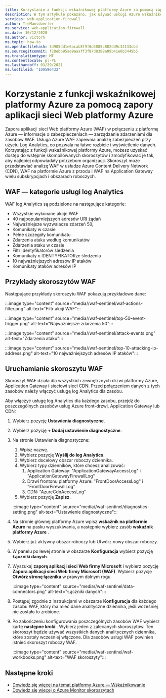 ```yaml
---
title: Korzystanie z funkcji wskaźnikowej platformy Azure za pomocą zapory aplikacji sieci Web platformy Azure
description: W tym artykule pokazano, jak używać usługi Azure wskaźnikowej przy użyciu zapory aplikacji sieci Web platformy Azure (WAF)
services: web-application-firewall
author: TreMansdoerfer
ms.service: web-application-firewall
ms.date: 10/12/2020
ms.author: victorh
ms.topic: how-to
ms.openlocfilehash: 3d905dd1e6acab8f9f6d3885c882dd9c32133cb4
ms.sourcegitcommit: f28ebb95ae9aaaff3f87d8388a09b41e0b3445b5
ms.translationtype: MT
ms.contentlocale: pl-PL
ms.lasthandoff: 03/29/2021
ms.locfileid: "100596432"
---
```

# <a name="using-azure-sentinel-with-azure-web-application-firewall"></a>Korzystanie z funkcji wskaźnikowej platformy Azure za pomocą zapory aplikacji sieci Web platformy Azure

Zapora aplikacji sieci Web platformy Azure (WAF) w połączeniu z platformą Azure — informacje o zabezpieczeniach — zarządzanie zdarzeniami dla zasobów WAF. Usługa Azure WAF zapewnia analizę zabezpieczeń przy użyciu Log Analytics, co pozwala na łatwe rozbicie i wyświetlenie danych. Korzystając z funkcji wskaźnikowej platformy Azure, możesz uzyskać dostęp do wstępnie skompilowanych skoroszytów i zmodyfikować je tak, aby najlepiej odpowiadały potrzebom organizacji. Skoroszyt może przedstawiać analizę WAF w usłudze Azure Content Delivery Network (CDN), WAF na platformie Azure z przodu i WAF na Application Gateway wielu subskrypcjach i obszarach roboczych.

## <a name="waf-log-analytics-categories"></a>WAF — kategorie usługi log Analytics

WAF log Analytics są podzielone na następujące kategorie:  

- Wszystkie wykonane akcje WAF 
- 40 najpopularniejszych adresów URI żądań 
- Najważniejsze wyzwalacze zdarzeń 50,  
- Komunikaty w czasie 
- Pełne szczegóły komunikatu 
- Zdarzenia ataku według komunikatów  
- Zdarzenia ataku w czasie 
- Filtr identyfikatorów śledzenia 
- Komunikaty o IDENTYFIKATORze śledzenia 
- 10 najważniejszych adresów IP ataków 
- Komunikaty ataków adresów IP 

## <a name="waf-workbook-examples"></a>Przykłady skoroszytów WAF

Następujące przykłady skoroszytu WAF pokazują przykładowe dane:

:::image type="content" source="media//waf-sentinel/waf-actions-filter.png" alt-text="Filtr akcji WAF":::

:::image type="content" source="media//waf-sentinel/top-50-event-trigger.png" alt-text="Najważniejsze zdarzenia 50":::

:::image type="content" source="media//waf-sentinel/attack-events.png" alt-text="Zdarzenia ataku":::

:::image type="content" source="media//waf-sentinel/top-10-attacking-ip-address.png" alt-text="10 najważniejszych adresów IP ataków":::

## <a name="launch-a-waf-workbook"></a>Uruchamianie skoroszytu WAF

Skoroszyt WAF działa dla wszystkich zewnętrznych drzwi platformy Azure, Application Gateway i sieciowi sieci CDN. Przed połączeniem danych z tych zasobów należy włączyć usługę log Analytics dla zasobu. 

Aby włączyć usługę log Analytics dla każdego zasobu, przejdź do poszczególnych zasobów usług Azure front-drzwi, Application Gateway lub CDN:

1. Wybierz pozycję **Ustawienia diagnostyczne**.
2. Wybierz pozycję **+ Dodaj ustawienie diagnostyczne**. 
3. Na stronie Ustawienia diagnostyczne:
   1. Wpisz nazwę. 
   1. Wybierz pozycję **Wyślij do log Analytics**. 
   1. Wybierz docelowy obszar roboczy dziennika. 
   1. Wybierz typy dzienników, które chcesz analizować:
      1. Application Gateway: "ApplicationGatewayAccessLog" i "ApplicationGatewayFirewallLog"
      1. Drzwi frontonu platformy Azure: "FrontDoorAccessLog" i "FrontDoorFirewallLog"
      1. CDN: "AzureCdnAccessLog"
   1. Wybierz pozycję **Zapisz**.

   :::image type="content" source="media//waf-sentinel/diagnostics-setting.png" alt-text="Ustawienie diagnostyczne":::

4. Na stronie głównej platformy Azure wpisz **wskaźnik na platformie Azure** na pasku wyszukiwania, a następnie wybierz zasób **wskaźnik platformy Azure** . 
2. Wybierz już aktywny obszar roboczy lub Utwórz nowy obszar roboczy. 
3. W panelu po lewej stronie w obszarze **Konfiguracja** wybierz pozycję **Łączniki danych**.
4. Wyszukaj **zaporę aplikacji sieci Web firmy Microsoft** i wybierz pozycję **Zapora aplikacji sieci Web firmy Microsoft (WAF)**. Wybierz pozycję **Otwórz stronę łącznika** w prawym dolnym rogu.

   :::image type="content" source="media//waf-sentinel/data-connectors.png" alt-text="Łączniki danych":::

8. Postępuj zgodnie z instrukcjami w obszarze **Konfiguracja** dla każdego zasobu WAF, który ma mieć dane analityczne dziennika, jeśli wcześniej nie zostało to zrobione.
6. Po zakończeniu konfigurowania poszczególnych zasobów WAF wybierz kartę **następne kroki** . Wybierz jeden z zalecanych skoroszytów. Ten skoroszyt będzie używać wszystkich danych analitycznych dziennika, które zostały wcześniej włączone. Dla zasobów usługi WAF powinien istnieć skoroszyt roboczy WAF.

   :::image type="content" source="media//waf-sentinel/waf-workbooks.png" alt-text="WAF skoroszyty":::


## <a name="next-steps"></a>Następne kroki

- [Dowiedz się więcej na temat platformy Azure — Wskaźnikowanie](../sentinel/overview.md)
- [Dowiedz się więcej o Azure Monitor skoroszytach](../azure-monitor/visualize/workbooks-overview.md)
